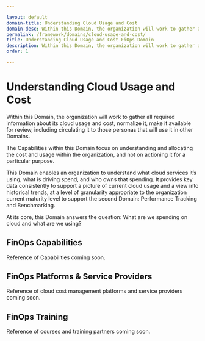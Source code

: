 ```yaml
---

layout: default
domain-title: Understanding Cloud Usage and Cost
domain-desc: Within this Domain, the organization will work to gather all required information about its cloud usage and cost, normalize it, make it available for review, including circulating it to those personas that will use it in other Domains.
permalink: /framework/domains/cloud-usage-and-cost/
title: Understanding Cloud Usage and Cost FiOps Domain
description: Within this Domain, the organization will work to gather all required information about its cloud usage and cost, normalize it, make it available for review, including circulating it to those personas that will use it in other Domains.
order: 1

---
```


# Understanding Cloud Usage and Cost

Within this Domain, the organization will work to gather all required information about its cloud usage and cost, normalize it, make it available for review, including circulating it to those personas that will use it in other Domains.

The Capabilities within this Domain focus on understanding and allocating the cost and usage within the organization, and not on actioning it for a particular purpose.

This Domain enables an organization to understand what cloud services it’s using, what is driving spend, and who owns that spending.  It provides key data consistently to support a picture of current cloud usage and a view into historical trends, at a level of granularity appropriate to the organization current maturity level to support the second Domain: Performance Tracking and Benchmarking.

At its core, this Domain answers the question: What are we spending on cloud and what are we using?

## FinOps Capabilities

Reference of Capabilities coming soon.

## FinOps Platforms & Service Providers

Reference of cloud cost management platforms and service providers coming soon.

## FinOps Training

Reference of courses and training partners coming soon.
